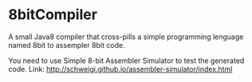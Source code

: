 # 8bitCompiler
A small Java8 compiler that cross-pills a simple programming lenguage named 8bit to assempler 8bit code.

You need to use Simple 8-bit Assembler Simulator to test the generated code.
Link: http://schweigi.github.io/assembler-simulator/index.html
